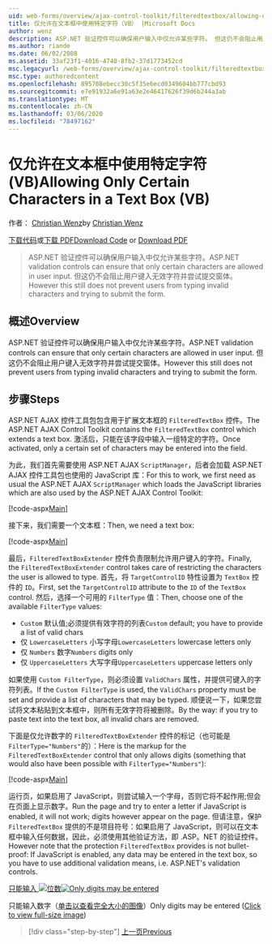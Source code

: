 ```yaml
---
uid: web-forms/overview/ajax-control-toolkit/filteredtextbox/allowing-only-certain-characters-in-a-text-box-vb
title: 仅允许在文本框中使用特定字符（VB） |Microsoft Docs
author: wenz
description: ASP.NET 验证控件可以确保用户输入中仅允许某些字符。 但这仍不会阻止用户键入无效 。
ms.author: riande
ms.date: 06/02/2008
ms.assetid: 33af23f1-4016-4740-8fb2-37d1773452cd
msc.legacyurl: /web-forms/overview/ajax-control-toolkit/filteredtextbox/allowing-only-certain-characters-in-a-text-box-vb
msc.type: authoredcontent
ms.openlocfilehash: 895708ebecc30c5f35e6ecd0349604bb777cbd93
ms.sourcegitcommit: e7e91932a6e91a63e2e46417626f39d6b244a3ab
ms.translationtype: MT
ms.contentlocale: zh-CN
ms.lasthandoff: 03/06/2020
ms.locfileid: "78497162"
---
```

# <a name="allowing-only-certain-characters-in-a-text-box-vb"></a><span data-ttu-id="b770b-104">仅允许在文本框中使用特定字符 (VB)</span><span class="sxs-lookup"><span data-stu-id="b770b-104">Allowing Only Certain Characters in a Text Box (VB)</span></span>

<span data-ttu-id="b770b-105">作者： [Christian Wenz](https://github.com/wenz)</span><span class="sxs-lookup"><span data-stu-id="b770b-105">by [Christian Wenz](https://github.com/wenz)</span></span>

<span data-ttu-id="b770b-106">[下载代码](https://download.microsoft.com/download/4/c/2/4c2def7a-0d23-4055-91f9-1f18504167d7/FilteredTextBox0.vb.zip)或[下载 PDF](https://download.microsoft.com/download/b/6/a/b6ae89ee-df69-4c87-9bfb-ad1eb2b23373/filteredtextbox0VB.pdf)</span><span class="sxs-lookup"><span data-stu-id="b770b-106">[Download Code](https://download.microsoft.com/download/4/c/2/4c2def7a-0d23-4055-91f9-1f18504167d7/FilteredTextBox0.vb.zip) or [Download PDF](https://download.microsoft.com/download/b/6/a/b6ae89ee-df69-4c87-9bfb-ad1eb2b23373/filteredtextbox0VB.pdf)</span></span>

> <span data-ttu-id="b770b-107">ASP.NET 验证控件可以确保用户输入中仅允许某些字符。</span><span class="sxs-lookup"><span data-stu-id="b770b-107">ASP.NET validation controls can ensure that only certain characters are allowed in user input.</span></span> <span data-ttu-id="b770b-108">但这仍不会阻止用户键入无效字符并尝试提交窗体。</span><span class="sxs-lookup"><span data-stu-id="b770b-108">However this still does not prevent users from typing invalid characters and trying to submit the form.</span></span>

## <a name="overview"></a><span data-ttu-id="b770b-109">概述</span><span class="sxs-lookup"><span data-stu-id="b770b-109">Overview</span></span>

<span data-ttu-id="b770b-110">ASP.NET 验证控件可以确保用户输入中仅允许某些字符。</span><span class="sxs-lookup"><span data-stu-id="b770b-110">ASP.NET validation controls can ensure that only certain characters are allowed in user input.</span></span> <span data-ttu-id="b770b-111">但这仍不会阻止用户键入无效字符并尝试提交窗体。</span><span class="sxs-lookup"><span data-stu-id="b770b-111">However this still does not prevent users from typing invalid characters and trying to submit the form.</span></span>

## <a name="steps"></a><span data-ttu-id="b770b-112">步骤</span><span class="sxs-lookup"><span data-stu-id="b770b-112">Steps</span></span>

<span data-ttu-id="b770b-113">ASP.NET AJAX 控件工具包包含用于扩展文本框的 `FilteredTextBox` 控件。</span><span class="sxs-lookup"><span data-stu-id="b770b-113">The ASP.NET AJAX Control Toolkit contains the `FilteredTextBox` control which extends a text box.</span></span> <span data-ttu-id="b770b-114">激活后，只能在该字段中输入一组特定的字符。</span><span class="sxs-lookup"><span data-stu-id="b770b-114">Once activated, only a certain set of characters may be entered into the field.</span></span>

<span data-ttu-id="b770b-115">为此，我们首先需要使用 ASP.NET AJAX `ScriptManager`，后者会加载 ASP.NET AJAX 控件工具包也使用的 JavaScript 库：</span><span class="sxs-lookup"><span data-stu-id="b770b-115">For this to work, we first need as usual the ASP.NET AJAX `ScriptManager` which loads the JavaScript libraries which are also used by the ASP.NET AJAX Control Toolkit:</span></span>

[!code-aspx[Main](allowing-only-certain-characters-in-a-text-box-vb/samples/sample1.aspx)]

<span data-ttu-id="b770b-116">接下来，我们需要一个文本框：</span><span class="sxs-lookup"><span data-stu-id="b770b-116">Then, we need a text box:</span></span>

[!code-aspx[Main](allowing-only-certain-characters-in-a-text-box-vb/samples/sample2.aspx)]

<span data-ttu-id="b770b-117">最后，`FilteredTextBoxExtender` 控件负责限制允许用户键入的字符。</span><span class="sxs-lookup"><span data-stu-id="b770b-117">Finally, the `FilteredTextBoxExtender` control takes care of restricting the characters the user is allowed to type.</span></span> <span data-ttu-id="b770b-118">首先，将 `TargetControlID` 特性设置为 `TextBox` 控件的 `ID`。</span><span class="sxs-lookup"><span data-stu-id="b770b-118">First, set the `TargetControlID` attribute to the `ID` of the `TextBox` control.</span></span> <span data-ttu-id="b770b-119">然后，选择一个可用的 `FilterType` 值：</span><span class="sxs-lookup"><span data-stu-id="b770b-119">Then, choose one of the available `FilterType` values:</span></span>

- <span data-ttu-id="b770b-120">`Custom` 默认值;必须提供有效字符的列表</span><span class="sxs-lookup"><span data-stu-id="b770b-120">`Custom` default; you have to provide a list of valid chars</span></span>
- <span data-ttu-id="b770b-121">仅 `LowercaseLetters` 小写字母</span><span class="sxs-lookup"><span data-stu-id="b770b-121">`LowercaseLetters` lowercase letters only</span></span>
- <span data-ttu-id="b770b-122">仅 `Numbers` 数字</span><span class="sxs-lookup"><span data-stu-id="b770b-122">`Numbers` digits only</span></span>
- <span data-ttu-id="b770b-123">仅 `UppercaseLetters` 大写字母</span><span class="sxs-lookup"><span data-stu-id="b770b-123">`UppercaseLetters` uppercase letters only</span></span>

<span data-ttu-id="b770b-124">如果使用 `Custom FilterType`，则必须设置 `ValidChars` 属性，并提供可键入的字符列表。</span><span class="sxs-lookup"><span data-stu-id="b770b-124">If the `Custom FilterType` is used, the `ValidChars` property must be set and provide a list of characters that may be typed.</span></span> <span data-ttu-id="b770b-125">顺便说一下，如果您尝试将文本粘贴到文本框中，则所有无效字符将被删除。</span><span class="sxs-lookup"><span data-stu-id="b770b-125">By the way: if you try to paste text into the text box, all invalid chars are removed.</span></span>

<span data-ttu-id="b770b-126">下面是仅允许数字的 `FilteredTextBoxExtender` 控件的标记（也可能是 `FilterType="Numbers"`的）：</span><span class="sxs-lookup"><span data-stu-id="b770b-126">Here is the markup for the `FilteredTextBoxExtender` control that only allows digits (something that would also have been possible with `FilterType="Numbers"`):</span></span>

[!code-aspx[Main](allowing-only-certain-characters-in-a-text-box-vb/samples/sample3.aspx)]

<span data-ttu-id="b770b-127">运行页，如果启用了 JavaScript，则尝试输入一个字母，否则它将不起作用;但会在页面上显示数字。</span><span class="sxs-lookup"><span data-stu-id="b770b-127">Run the page and try to enter a letter if JavaScript is enabled, it will not work; digits however appear on the page.</span></span> <span data-ttu-id="b770b-128">但请注意，保护 `FilteredTextBox` 提供的不是项目符号：如果启用了 JavaScript，则可以在文本框中输入任何数据，因此，必须使用其他验证方法，即 .ASP。NET 的验证控件。</span><span class="sxs-lookup"><span data-stu-id="b770b-128">However note that the protection `FilteredTextBox` provides is not bullet-proof: If JavaScript is enabled, any data may be entered in the text box, so you have to use additional validation means, i.e. ASP.NET's validation controls.</span></span>

<span data-ttu-id="b770b-129">[只能输入 ![位数](allowing-only-certain-characters-in-a-text-box-vb/_static/image2.png)](allowing-only-certain-characters-in-a-text-box-vb/_static/image1.png)</span><span class="sxs-lookup"><span data-stu-id="b770b-129">[![Only digits may be entered](allowing-only-certain-characters-in-a-text-box-vb/_static/image2.png)](allowing-only-certain-characters-in-a-text-box-vb/_static/image1.png)</span></span>

<span data-ttu-id="b770b-130">只能输入数字（[单击以查看完全大小的图像](allowing-only-certain-characters-in-a-text-box-vb/_static/image3.png)）</span><span class="sxs-lookup"><span data-stu-id="b770b-130">Only digits may be entered ([Click to view full-size image](allowing-only-certain-characters-in-a-text-box-vb/_static/image3.png))</span></span>

> [!div class="step-by-step"]
> [<span data-ttu-id="b770b-131">上一页</span><span class="sxs-lookup"><span data-stu-id="b770b-131">Previous</span></span>](allowing-only-certain-characters-in-a-text-box-cs.md)
